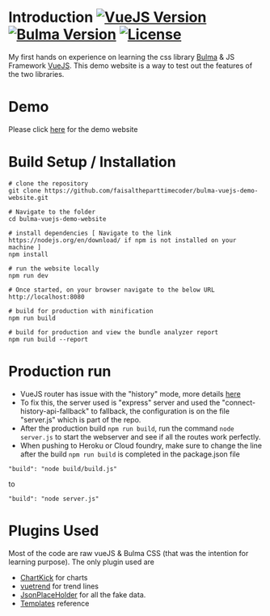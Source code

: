 # Introduction  [![VueJS Version](https://img.shields.io/badge/VueJS-v2-green.svg?style=flat-square)](https://vuejs.org/) [![Bulma Version](https://img.shields.io/badge/Bulma-v0.6.2-orange.svg?style=flat-square)](https://bulma.io/) [![License](https://img.shields.io/badge/License-MIT-red.svg?style=flat-square)](https://github.com/faisaltheparttimecoder/bulma-vuejs-demo-website/blob/master/LICENSE) 
                                                                                                                           
My first hands on experience on learning the css library [Bulma](https://bulma.io/) & JS Framework [VueJS](https://vuejs.org/). 
This demo website is a way to test out the features of the two libraries.

# Demo 

Please click [here](https://bulma-vuejs-demo.herokuapp.com/) for the demo website

# Build Setup / Installation

``` 
# clone the repository
git clone https://github.com/faisaltheparttimecoder/bulma-vuejs-demo-website.git

# Navigate to the folder 
cd bulma-vuejs-demo-website

# install dependencies [ Navigate to the link https://nodejs.org/en/download/ if npm is not installed on your machine ]
npm install

# run the website locally
npm run dev

# Once started, on your browser navigate to the below URL
http://localhost:8080

# build for production with minification
npm run build

# build for production and view the bundle analyzer report
npm run build --report
```

# Production run

+ VueJS router has issue with the "history" mode, more details [here](https://router.vuejs.org/en/essentials/history-mode.html)
+ To fix this, the server used is "express" server and used the "connect-history-api-fallback" to fallback, the configuration is on the file "server.js" which is part of the repo.
+ After the production build ```npm run build```, run the command ```node server.js``` to start the webserver and see if all the routes work perfectly.
+ When pushing to Heroku or Cloud foundry, make sure to change the line after the build ```npm run build``` is completed in the package.json file

```"build": "node build/build.js"```

to 

```"build": "node server.js"```

# Plugins Used

Most of the code are raw vueJS & Bulma CSS (that was the intention for learning purpose). The only plugin used are

+ [ChartKick](https://www.chartkick.com/vue) for charts
+ [vuetrend](https://cinwell.com/vue-trend/) for trend lines
+ [JsonPlaceHolder](https://jsonplaceholder.typicode.com/) for all the fake data.
+ [Templates](https://dansup.github.io/bulma-templates/) reference

